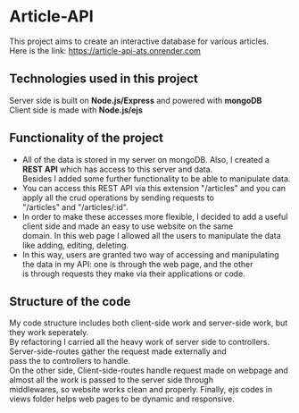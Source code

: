 # Article-API

This project aims to create an interactive database for various articles.<br> 
Here is the link: https://article-api-ats.onrender.com

<h2>Technologies used in this project</h2>

Server side is built on <strong>Node.js/Express</strong> and powered with <strong>mongoDB</strong> <br>
Client side is made with <strong>Node.js/ejs</strong>

<h2>Functionality of the project</h2>
<ul>
<li>All of the data is stored in my server on mongoDB. Also, I created a <strong>REST API</strong> which has access to this server and data.<br>
Besides I added some further functionality to be able to manipulate data.</li>
<li>You can access this REST API via this extension "/articles" and you can apply all the crud operations by sending requests to <br>
"/articles" and "/articles/:id".<br></li>
<li>In order to make these accesses more flexible, I decided to add a useful client side and made an easy to use website on the same <br>
domain. In this web page I allowed all the users to manipulate the data like adding, editing, deleting.</li>
<li>In this way, users are granted two way of accessing and manipulating the data in my API: one is through the web page, and the other<br>
is through requests they make via their applications or code.</li>
</ul>

<h2>Structure of the code</h2>
My code structure includes both client-side work and server-side work, but they work seperately. <br>
By refactoring I carried all the heavy work of server side to controllers. Server-side-routes gather the request made externally and <br>
pass the to controllers to handle.<br>
On the other side, Client-side-routes handle request made on webpage and almost all the work is passed to the server side through <br>
middlewares, so website works clean and properly. Finally, ejs codes in views folder helps web pages to be dynamic and responsive.




